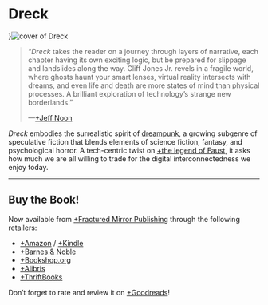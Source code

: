 # Dreck

}![cover of Dreck](covers/dreck)

> “*Dreck* takes the reader on a journey through layers of narrative, each chapter having its own exciting logic, but be prepared for slippage and landslides along the way. Cliff Jones Jr. revels in a fragile world, where ghosts haunt your smart lenses, virtual reality intersects with dreams, and even life and death are more states of mind than physical processes. A brilliant exploration of technology’s strange new borderlands.”<footer>—[+Jeff Noon](https://en.wikipedia.org/wiki/Jeff_Noon)</footer>

*Dreck* embodies the surrealistic spirit of [dreampunk](/dreampunk), a growing subgenre of speculative fiction that blends elements of science fiction, fantasy, and psychological horror. A tech-centric twist on [+the legend of Faust](https://en.wikipedia.org/wiki/Faust), it asks how much we are all willing to trade for the digital interconnectedness we enjoy today.

---

## Buy the Book!

Now available from [+Fractured Mirror Publishing](https://www.fracturedmirrorpublishing.com/catalog/dreck) through the following retailers:

- [+Amazon](https://www.amazon.com/dp/B0C7T7V5HV) / [+Kindle](https://www.amazon.com/Dreck-Cliff-Jones-Jr-ebook/dp/B0C9XDQZRT)
- [+Barnes &amp; Noble](https://www.barnesandnoble.com/w/dreck-cliff-jones-jr/1143655642)
- [+Bookshop.org](https://bookshop.org/p/books/dreck-jr-cliff-jones/20168839)
- [+Alibris](https://www.alibris.com/search/books/isbn/9798887850214)
- [+ThriftBooks](https://www.thriftbooks.com/w/dreck_cliff-jones-jr/38934843/#edition=66885679&idiq=56886507)

Don’t forget to rate and review it on [+Goodreads](https://www.goodreads.com/book/show/177804435-dreck)!
